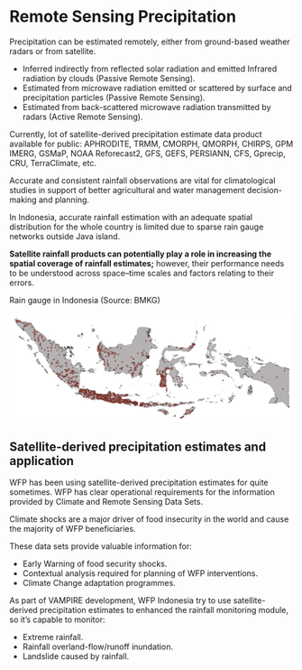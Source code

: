 # Remote Sensing Precipitation

Precipitation can be estimated remotely, either from ground-based weather radars or from satellite. 

- Inferred indirectly from reflected solar radiation and emitted Infrared radiation by clouds (Passive Remote Sensing).
- Estimated from microwave radiation emitted or scattered by surface and precipitation particles (Passive Remote Sensing).
- Estimated from back-scattered microwave radiation transmitted by radars (Active Remote Sensing).

Currently, lot of satellite-derived precipitation estimate data product available for public:
APHRODITE, TRMM, CMORPH, QMORPH, CHIRPS, GPM IMERG, GSMaP, NOAA Reforecast2, GFS, GEFS, PERSIANN, CFS, Gprecip, CRU, TerraClimate, etc.

Accurate and consistent rainfall observations are vital for climatological studies in support of better agricultural and water management decision-making and planning. 

In Indonesia, accurate rainfall estimation with an adequate spatial distribution for the whole country is limited due to sparse rain gauge networks outside Java island. 

**Satellite rainfall products can potentially play a role in increasing the spatial coverage of rainfall estimates;** however, their performance needs to be understood across space–time scales and factors relating to their errors.

Rain gauge in Indonesia (Source: BMKG)

![Rain Gauge](./img/raingauge.png)


## Satellite-derived precipitation estimates and application

WFP has been using satellite-derived precipitation estimates for quite sometimes. WFP has clear operational requirements for the information provided by Climate and Remote Sensing Data Sets.

Climate shocks are a major driver of food insecurity in the world and cause the majority of WFP beneficiaries. 

These data sets provide valuable information for:

- Early Warning of food security shocks. 
- Contextual analysis required for planning of WFP interventions. 
- Climate Change adaptation programmes. 

As part of VAMPIRE development, WFP Indonesia try to use satellite-derived precipitation estimates to enhanced the rainfall monitoring module, so it’s capable to monitor:

- Extreme rainfall.
- Rainfall overland-flow/runoff inundation.
- Landslide caused by rainfall.
